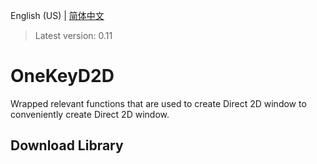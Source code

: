 English (US) | [简体中文](README.md)

> Latest version: 0.11

# OneKeyD2D

Wrapped relevant functions that are used to create Direct 2D window to conveniently create Direct 2D window.

## Download Library
